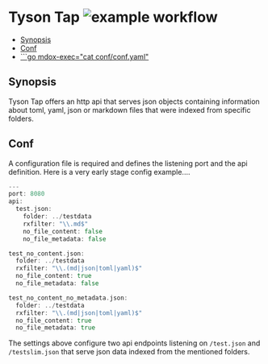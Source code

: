 # Tyson Tap ![example workflow](https://github.com/triole/tyson-tap/actions/workflows/build.yaml/badge.svg)

<!-- toc -->

- [Synopsis](#synopsis)
- [Conf](#conf)
- [```go mdox-exec=&quot;cat conf/conf.yaml&quot;](#go-mdox-execcat-confconfyaml)

<!-- /toc -->

## Synopsis

Tyson Tap offers an http api that serves json objects containing information about toml, yaml, json or markdown files that were indexed from specific folders.

## Conf

A configuration file is required and defines the listening port and the api definition. Here is a very early stage config example....

```go mdox-exec="cat conf/conf.yaml"
---
port: 8080
api:
  test.json:
    folder: ../testdata
    rxfilter: "\\.md$"
    no_file_content: false
    no_file_metadata: false

test_no_content.json:
  folder: ../testdata
  rxfilter: "\\.(md|json|toml|yaml)$"
  no_file_content: true
  no_file_metadata: false

test_no_content_no_metadata.json:
  folder: ../testdata
  rxfilter: "\\.(md|json|toml|yaml)$"
  no_file_content: true
  no_file_metadata: true
```

The settings above configure two api endpoints listening on `/test.json` and `/testslim.json` that serve json data indexed from the mentioned folders.
